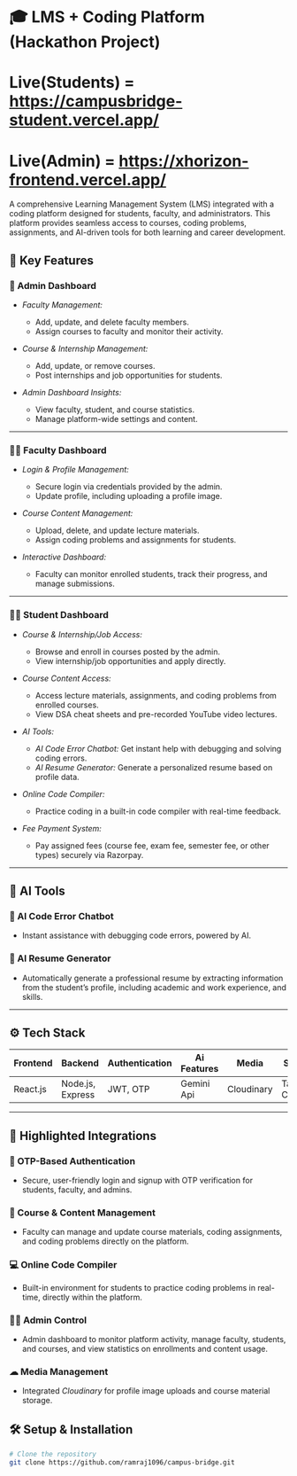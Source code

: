 # 🎓 LMS + Coding Platform (Hackathon Project)


# Live(Students) = https://campusbridge-student.vercel.app/
# Live(Admin) = https://xhorizon-frontend.vercel.app/

A comprehensive Learning Management System (LMS) integrated with a coding platform designed for students, faculty, and administrators. This platform provides seamless access to courses, coding problems, assignments, and AI-driven tools for both learning and career development.

## 🎯 Key Features

### 👑 Admin Dashboard  
- *Faculty Management:*  
  - Add, update, and delete faculty members.  
  - Assign courses to faculty and monitor their activity.  

- *Course & Internship Management:*  
  - Add, update, or remove courses.  
  - Post internships and job opportunities for students.  

- *Admin Dashboard Insights:*  
  - View faculty, student, and course statistics.  
  - Manage platform-wide settings and content.  

---

### 👨‍🏫 Faculty Dashboard  
- *Login & Profile Management:*  
  - Secure login via credentials provided by the admin.  
  - Update profile, including uploading a profile image.  

- *Course Content Management:*  
  - Upload, delete, and update lecture materials.  
  - Assign coding problems and assignments for students.  

- *Interactive Dashboard:*  
  - Faculty can monitor enrolled students, track their progress, and manage submissions.

---

### 👨‍🎓 Student Dashboard  
- *Course & Internship/Job Access:*  
  - Browse and enroll in courses posted by the admin.  
  - View internship/job opportunities and apply directly.  

- *Course Content Access:*  
  - Access lecture materials, assignments, and coding problems from enrolled courses.  
  - View DSA cheat sheets and pre-recorded YouTube video lectures.  

- *AI Tools:*  
  - *AI Code Error Chatbot:* Get instant help with debugging and solving coding errors.  
  - *AI Resume Generator:* Generate a personalized resume based on profile data.

- *Online Code Compiler:*  
  - Practice coding in a built-in code compiler with real-time feedback.
    
- *Fee Payment System:*
  - Pay assigned fees (course fee, exam fee, semester fee, or other types) securely via Razorpay. 
---

## 🧠 AI Tools

### 🤖 AI Code Error Chatbot  
- Instant assistance with debugging code errors, powered by AI.

### 📄 AI Resume Generator  
- Automatically generate a professional resume by extracting information from the student’s profile, including academic and work experience, and skills.

---

## ⚙ Tech Stack

| Frontend | Backend | Authentication | Ai Features | Media | Styling | Fee Payment
|----------|---------|----------------|----------|-------|---------|------------ |
| React.js | Node.js, Express | JWT, OTP | Gemini Api | Cloudinary | Tailwind CSS | Razorpay

---

## 📌 Highlighted Integrations

### 🔐 OTP-Based Authentication  
- Secure, user-friendly login and signup with OTP verification for students, faculty, and admins.

### 📂 Course & Content Management  
- Faculty can manage and update course materials, coding assignments, and coding problems directly on the platform.

### 💻 Online Code Compiler  
- Built-in environment for students to practice coding problems in real-time, directly within the platform.

### 🧑‍⚖ Admin Control  
- Admin dashboard to monitor platform activity, manage faculty, students, and courses, and view statistics on enrollments and content usage.

### ☁ Media Management  
- Integrated *Cloudinary* for profile image uploads and course material storage.


## 🛠 Setup & Installation

```bash
# Clone the repository
git clone https://github.com/ramraj1096/campus-bridge.git
